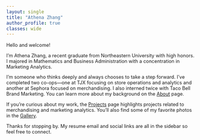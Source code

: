 ```yaml
---
layout: single
title: "Athena Zhang"
author_profile: true
classes: wide
---
```


<span style="font-size:0.9em;">

Hello and welcome!

I’m Athena Zhang, a recent graduate from Northeastern University with high honors. I majored in Mathematics and Business Administration with a concentration in Marketing Analytics.

I’m someone who thinks deeply and always chooses to take a step forward. I’ve completed two co-ops—one at TJX focusing on store operations and analytics and another at Sephora focused on merchandising. I also interned twice with Taco Bell Brand Marketing. You can learn more about my background on the [About](./about) page.

If you’re curious about my work, the [Projects](./projects) page highlights projects related to merchandising and marketing analytics. You’ll also find some of my favorite photos in the [Gallery](./gallery).

Thanks for stopping by. My resume email and social links are all in the sidebar so feel free to connect.
</span>
